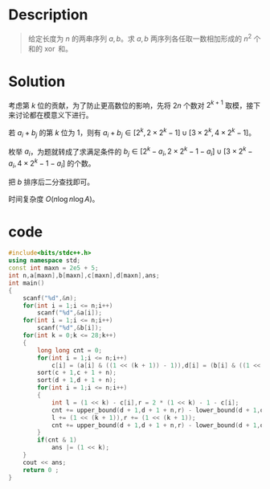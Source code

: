 # Description

> 给定长度为 $n$ 的两串序列 $a,b$。求 $a,b$ 两序列各任取一数相加形成的 $n^2$ 个和的 $\operatorname{xor}$ 和。

# Solution
考虑第 $k$ 位的贡献，为了防止更高数位的影响，先将 $2n$ 个数对 $2^{k+1}$ 取模，接下来讨论都在模意义下进行。

若 $a_i + b_j$ 的第 $k$ 位为 $1$，则有 $a_i + b_j \in [2^k,2\times 2^k-1] \cup [3\times 2^k,4\times 2^k - 1]$。

枚举 $a_i$，为题就转成了求满足条件的 $b_j  \in [2^k-a_i,2\times 2^k-1-a_i] \cup [3\times 2^k-a_i,4\times 2^k - 1-a_i]$ 的个数。

把 $b$ 排序后二分查找即可。

时间复杂度 $O(n \log n \log A)$。

# code
```cpp
#include<bits/stdc++.h>
using namespace std;
const int maxn = 2e5 + 5;
int n,a[maxn],b[maxn],c[maxn],d[maxn],ans;
int main()
{
	scanf("%d",&n);
	for(int i = 1;i <= n;i++)
		scanf("%d",&a[i]);
	for(int i = 1;i <= n;i++)
		scanf("%d",&b[i]);
	for(int k = 0;k <= 28;k++)
	{
		long long cnt = 0;
		for(int i = 1;i <= n;i++)
			c[i] = (a[i] & ((1 << (k + 1)) - 1)),d[i] = (b[i] & ((1 << (k + 1)) - 1));
		sort(c + 1,c + 1 + n);
		sort(d + 1,d + 1 + n);
		for(int i = 1;i <= n;i++)
		{
			int l = (1 << k) - c[i],r = 2 * (1 << k) - 1 - c[i];
			cnt += upper_bound(d + 1,d + 1 + n,r) - lower_bound(d + 1,d + 1 + n,l);
			l += (1 << (k + 1)),r += (1 << (k + 1));
			cnt += upper_bound(d + 1,d + 1 + n,r) - lower_bound(d + 1,d + 1 + n,l);
		}
		if(cnt & 1)
			ans |= (1 << k);
	}
	cout << ans;
	return 0 ;
}
```